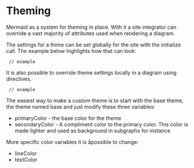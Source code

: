 # Theming

Mermaid as a system for theming in place. With it a site integrator can override a vast majority of attributes used when rendering a diagram.

The settings for a thime can be set globally for the site with the initialize call. The example below highlights how that can look:

```
 // example
```

It is also possible to override theme settings locally in a diagram using directives.

```
 // example
```

The easiest way to make a custom theme is to start with the base theme, the theme named base and just modify these three variables:
* primaryColor   - the base color for the theme
* secondaryColor - A compliment color to the primary color. This color is made lighter and used as background in subgraphs for instance

More specific color variables it is åpossible to change:
* lineColor
* textColor

